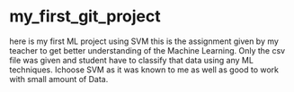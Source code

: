 # my_first_git_project
here is my first ML project using SVM
this is the assignment given by my teacher to get better understanding of the Machine Learning.
Only the csv file was given and student have to classify that data using any ML techniques.
Ichoose SVM as it was known to me as well as good to work with small amount of Data.
